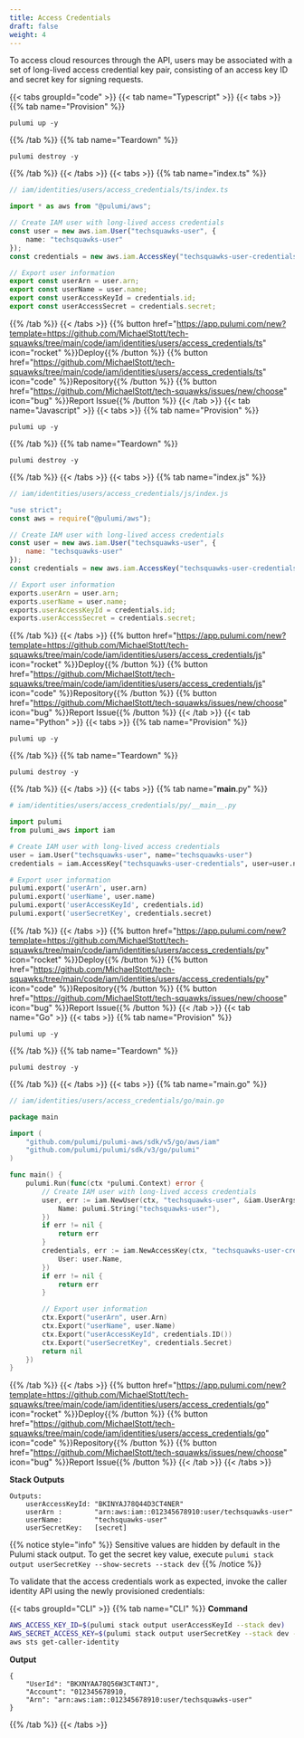 ```yaml
---
title: Access Credentials
draft: false
weight: 4
---
```


To access cloud resources through the API, users may be associated with a set of long-lived access credential key pair, consisting of an access key ID and secret key for signing requests.

{{< tabs groupId="code" >}}
{{< tab name="Typescript" >}}
{{< tabs >}}
{{% tab name="Provision" %}}
```
pulumi up -y
```
{{% /tab %}}
{{% tab name="Teardown" %}}
```
pulumi destroy -y
```
{{% /tab %}}
{{< /tabs >}}
{{< tabs >}}
{{% tab name="index.ts" %}}
```ts
// iam/identities/users/access_credentials/ts/index.ts

import * as aws from "@pulumi/aws";

// Create IAM user with long-lived access credentials
const user = new aws.iam.User("techsquawks-user", {
    name: "techsquawks-user"
});
const credentials = new aws.iam.AccessKey("techsquawks-user-credentials", {user: user.name});

// Export user information
export const userArn = user.arn;
export const userName = user.name;
export const userAccessKeyId = credentials.id;
export const userAccessSecret = credentials.secret;

```
{{% /tab %}}
{{< /tabs >}}
{{% button href="https://app.pulumi.com/new?template=https://github.com/MichaelStott/tech-squawks/tree/main/code/iam/identities/users/access_credentials/ts" icon="rocket" %}}Deploy{{% /button %}}
{{% button href="https://github.com/MichaelStott/tech-squawks/tree/main/code/iam/identities/users/access_credentials/ts" icon="code" %}}Repository{{% /button %}}
{{% button href="https://github.com/MichaelStott/tech-squawks/issues/new/choose" icon="bug" %}}Report Issue{{% /button %}}
{{< /tab >}}
{{< tab name="Javascript" >}}
{{< tabs >}}
{{% tab name="Provision" %}}
```
pulumi up -y
```
{{% /tab %}}
{{% tab name="Teardown" %}}
```
pulumi destroy -y
```
{{% /tab %}}
{{< /tabs >}}
{{< tabs >}}
{{% tab name="index.js" %}}
```js
// iam/identities/users/access_credentials/js/index.js

"use strict";
const aws = require("@pulumi/aws");

// Create IAM user with long-lived access credentials
const user = new aws.iam.User("techsquawks-user", {
    name: "techsquawks-user"
});
const credentials = new aws.iam.AccessKey("techsquawks-user-credentials", {user: user.name});

// Export user information
exports.userArn = user.arn;
exports.userName = user.name;
exports.userAccessKeyId = credentials.id;
exports.userAccessSecret = credentials.secret;

```
{{% /tab %}}
{{< /tabs >}}
{{% button href="https://app.pulumi.com/new?template=https://github.com/MichaelStott/tech-squawks/tree/main/code/iam/identities/users/access_credentials/js" icon="rocket" %}}Deploy{{% /button %}}
{{% button href="https://github.com/MichaelStott/tech-squawks/tree/main/code/iam/identities/users/access_credentials/js" icon="code" %}}Repository{{% /button %}}
{{% button href="https://github.com/MichaelStott/tech-squawks/issues/new/choose" icon="bug" %}}Report Issue{{% /button %}}
{{< /tab >}}
{{< tab name="Python" >}}
{{< tabs >}}
{{% tab name="Provision" %}}
```
pulumi up -y
```
{{% /tab %}}
{{% tab name="Teardown" %}}
```
pulumi destroy -y
```
{{% /tab %}}
{{< /tabs >}}
{{< tabs >}}
{{% tab name="__main__.py" %}}
```py
# iam/identities/users/access_credentials/py/__main__.py

import pulumi
from pulumi_aws import iam

# Create IAM user with long-lived access credentials
user = iam.User("techsquawks-user", name="techsquawks-user")
credentials = iam.AccessKey("techsquawks-user-credentials", user=user.name)

# Export user information
pulumi.export('userArn', user.arn)
pulumi.export('userName', user.name)
pulumi.export('userAccessKeyId', credentials.id)
pulumi.export('userSecretKey', credentials.secret)

```
{{% /tab %}}
{{< /tabs >}}
{{% button href="https://app.pulumi.com/new?template=https://github.com/MichaelStott/tech-squawks/tree/main/code/iam/identities/users/access_credentials/py" icon="rocket" %}}Deploy{{% /button %}}
{{% button href="https://github.com/MichaelStott/tech-squawks/tree/main/code/iam/identities/users/access_credentials/py" icon="code" %}}Repository{{% /button %}}
{{% button href="https://github.com/MichaelStott/tech-squawks/issues/new/choose" icon="bug" %}}Report Issue{{% /button %}}
{{< /tab >}}
{{< tab name="Go" >}}
{{< tabs >}}
{{% tab name="Provision" %}}
```
pulumi up -y
```
{{% /tab %}}
{{% tab name="Teardown" %}}
```
pulumi destroy -y
```
{{% /tab %}}
{{< /tabs >}}
{{< tabs >}}
{{% tab name="main.go" %}}
```go
// iam/identities/users/access_credentials/go/main.go

package main

import (
	"github.com/pulumi/pulumi-aws/sdk/v5/go/aws/iam"
	"github.com/pulumi/pulumi/sdk/v3/go/pulumi"
)

func main() {
	pulumi.Run(func(ctx *pulumi.Context) error {
		// Create IAM user with long-lived access credentials
		user, err := iam.NewUser(ctx, "techsquawks-user", &iam.UserArgs{
			Name: pulumi.String("techsquawks-user"),
		})
		if err != nil {
			return err
		}
		credentials, err := iam.NewAccessKey(ctx, "techsquawks-user-credentials", &iam.AccessKeyArgs{
			User: user.Name,
		})
		if err != nil {
			return err
		}

		// Export user information
		ctx.Export("userArn", user.Arn)
		ctx.Export("userName", user.Name)
		ctx.Export("userAccessKeyId", credentials.ID())
		ctx.Export("userSecretKey", credentials.Secret)
		return nil
	})
}

```
{{% /tab %}}
{{< /tabs >}}
{{% button href="https://app.pulumi.com/new?template=https://github.com/MichaelStott/tech-squawks/tree/main/code/iam/identities/users/access_credentials/go" icon="rocket" %}}Deploy{{% /button %}}
{{% button href="https://github.com/MichaelStott/tech-squawks/tree/main/code/iam/identities/users/access_credentials/go" icon="code" %}}Repository{{% /button %}}
{{% button href="https://github.com/MichaelStott/tech-squawks/issues/new/choose" icon="bug" %}}Report Issue{{% /button %}}
{{< /tab >}}
{{< /tabs >}}

**Stack Outputs**
```
Outputs:
    userAccessKeyId: "BKINYAJ78Q44D3CT4NER"
    userArn :        "arn:aws:iam::012345678910:user/techsquawks-user"
    userName:        "techsquawks-user"
    userSecretKey:   [secret]
```

{{% notice style="info" %}}
Sensitive values are hidden by default in the Pulumi stack output. To get the secret key value, execute `pulumi stack output userSecretKey --show-secrets --stack dev`
{{% /notice %}}

To validate that the access credentials work as expected, invoke the caller identity API using the newly provisioned credentials:

{{< tabs groupId="CLI" >}}
{{% tab name="CLI" %}}
**Command**
```sh
AWS_ACCESS_KEY_ID=$(pulumi stack output userAccessKeyId --stack dev)
AWS_SECRET_ACCESS_KEY=$(pulumi stack output userSecretKey --stack dev --show-secrets)
aws sts get-caller-identity
```
**Output**
```
{
    "UserId": "BKXNYAA78Q56W3CT4NTJ",
    "Account": "012345678910,
    "Arn": "arn:aws:iam::012345678910:user/techsquawks-user"
}
```
{{% /tab %}}
{{< /tabs >}}
